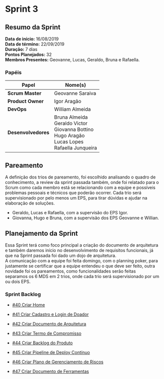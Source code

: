 # Sprint 3

## Resumo da Sprint

**Data de início:** 16/08/2019  
**Data de término:** 22/09/2019  
**Duração:** 7 dias  
**Pontos Planejados:** 32  
**Membros Presentes:** Geovanne, Lucas, Geraldo, Bruna e Rafaella.

### Papéis

|Papel|Nome(s)|
|--|--|
|**Scrum Master**|Geovanne Saraiva|
|**Product Owner**|Igor Aragão|
|**DevOps**|William Almeida|
|**Desenvolvedores**|Bruna Almeida </br> Geraldo Victor </br> Giovanna Bottino </br> Hugo Aragão </br> Lucas Lopes </br> Rafaella Junqueira|

## Pareamento

A definição dos trios de pareamento, foi escolhido analisando o quadro de conhecimento, a review da sprint passada também, onde foi relatado para o Scrum como cada membro está se relacionando com a equipe e possíveis problemas pessoais e técnicos que poderão ocorrer. Cada trio será supervisionado por pelo menos um EPS, para tirar dúvidas e ajudar na elaboração de soluções.

- Geraldo, Lucas e Rafaella, com a supervisão do EPS Igor.
- Giovanna, Hugo e Bruna, com a supervisão dos EPS Geovanne e Willian.

## Planejamento da Sprint

Essa Sprint terá como foco principal a criação do documento de arquitetura e também daremos início no desenvolvimento de requisitos funcionais, já que na Sprint passada foi dado um dojo de arquitetura.  
A comunicação com a equipe foi feita domingo, com o planning poker, para justamente se certificar que a equipe entendeu o que deve ser feito, outra novidade foi os pareamentos, como funcionalidades serão feitas separamos os 6 MDS em 2 trios, onde cada trio será supervisionado por um ou dois EPS.

### Sprint Backlog

- [#40 Criar Home](https://github.com/fga-eps-mds/2019.2-FoodCare/issues/40)

- [#41 Criar Cadastro e Login de Doador](https://github.com/fga-eps-mds/2019.2-FoodCare/issues/41)

- [#42 Criar Documento de Arquitetura](https://github.com/fga-eps-mds/2019.2-FoodCare/issues/42)

- [#43 Criar Termo de Compromisso](https://github.com/fga-eps-mds/2019.2-FoodCare/issues/43)

- [#44 Criar Backlog do Produto](https://github.com/fga-eps-mds/2019.2-FoodCare/issues/44)

- [#45 Criar Pipeline de Deploy Contínuo](https://github.com/fga-eps-mds/2019.2-FoodCare/issues/45)

- [#46 Criar Plano de Gerenciamento de Riscos](https://github.com/fga-eps-mds/2019.2-FoodCare/issues/46)

- [#47 Criar Documento de Ferramentas](https://github.com/fga-eps-mds/2019.2-FoodCare/issues/47)
